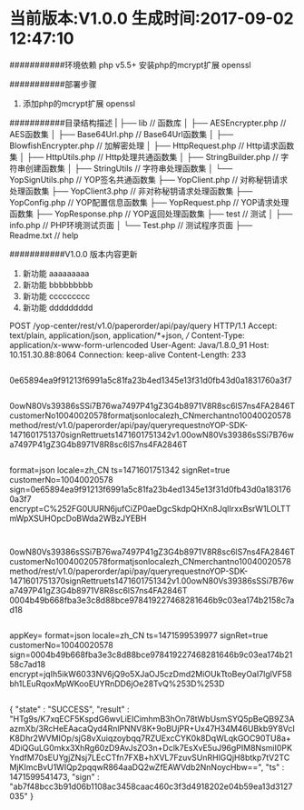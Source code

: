 当前版本:V1.0.0  生成时间:2017-09-02 12:47:10
===========================

###########环境依赖
php v5.5+
安装php的mcrypt扩展 openssl

###########部署步骤
1. 添加php的mcrypt扩展 openssl


###########目录结构描述
|
├── lib                         // 函数库
│   ├── AESEncrypter.php        // AES函数集
│   ├── Base64Url.php           // Base64Url函数集
│   ├── BlowfishEncrypter.php   // 加解密处理
│   ├── HttpRequest.php         // Http请求函数集
│   ├── HttpUtils.php           // Http处理共通函数集
│   ├── StringBuilder.php       // 字符串创建函数集
│   ├── StringUtils             // 字符串处理函数集
│   └── YopSignUtils.php        // YOP签名共通函数集
├── YopClient.php               // 对称秘钥请求处理函数集
├── YopClient3.php              // 非对称秘钥请求处理函数集
├── YopConfig.php               // YOP配置信息函数集
├── YopRequest.php              // YOP请求处理函数集
├── YopResponse.php             // YOP返回处理函数集
├── test                        // 测试
│   ├── info.php                // PHP环境测试页面
│   └── Test.php                // 测试程序页面
├── Readme.txt                  // help

###########V1.0.0 版本内容更新
1. 新功能	 aaaaaaaaa
2. 新功能	 bbbbbbbbb
3. 新功能	 ccccccccc
4. 新功能	 ddddddddd



POST /yop-center/rest/v1.0/paperorder/api/pay/query HTTP/1.1
Accept: text/plain, application/json, application/*+json, */*
Content-Type: application/x-www-form-urlencoded
User-Agent: Java/1.8.0_91
Host: 10.151.30.88:8064
Connection: keep-alive
Content-Length: 233
```

```
0e65894ea9f91213f6991a5c81fa23b4ed1345e13f31d0fb43d0a1831760a3f7
```

```
0owN80Vs39386sSSi7B76wa7497P41gZ3G4b8971V8R8sc6lS7ns4FA2846TcustomerNo10040020578formatjsonlocalezh_CNmerchantno10040020578method/rest/v1.0/paperorder/api/pay/queryrequestnoYOP-SDK-1471601751370signRettruets1471601751342v1.00owN80Vs39386sSSi7B76wa7497P41gZ3G4b8971V8R8sc6lS7ns4FA2846T
```

```
format=json
locale=zh_CN
ts=1471601751342
signRet=true
customerNo=10040020578
sign=0e65894ea9f91213f6991a5c81fa23b4ed1345e13f31d0fb43d0a1831760a3f7
encrypt=C%252FG0UURN6jufCiZP0aeDgcSkdpQHXn8JqlIrxxBsrW1LOLTTmWpXSUHOpcDoBWda2WBzJYEBH
```


```
0owN80Vs39386sSSi7B76wa7497P41gZ3G4b8971V8R8sc6lS7ns4FA2846TcustomerNo10040020578formatjsonlocalezh_CNmerchantno10040020578method/rest/v1.0/paperorder/api/pay/queryrequestnoYOP-SDK-1471601751370signRettruets1471601751342v1.00owN80Vs39386sSSi7B76wa7497P41gZ3G4b8971V8R8sc6lS7ns4FA2846T
0004b49b668fba3e3c8d88bce978419227468281646b9c03ea174b2158c7ad18
```

```
appKey=
format=json
locale=zh_CN
ts=1471599539977
signRet=true
customerNo=10040020578
sign=0004b49b668fba3e3c8d88bce978419227468281646b9c03ea174b2158c7ad18
encrypt=jqIh5ikW6033NV6jQ9o5XJaOJ5czDmd2MiOUkTtoBeyOaI7lglVF58bh1LEuRqoxMpWKooEUYRnDD6jOe28TvQ%253D%253D
```

```
{
  "state" : "SUCCESS",
  "result" : "HTg9s/K7xqECF5KspdG6wvLiEICimhmB3hOn78tWbUsmSYQ5pBeQB9Z3AazmXb/3RcHeEAacaQyd4RnlPNNV8K+9oBUjPR+Ux47H34M46UBkb9Y8VcIK8Dhr2WVMIOp/sjG8vXuiqzoybqq7RZUExcCYK0k8DqWLqkGOC90TU8a+4DiQGuLG0mkx3XhRg60zD9AvJsZO3n+Dclk7EsXvE5uJ96gPIM8NsmiI0PKYndfM70sEUYgjZNsj7LEcCTfn7FXB+hXVL7FzuvSUnRHlGQjH8btkp7tV2TCMjKImcBvU1WIQp2pqqwR864aaDQ2wZfEAWVdb2NnNoycHbw==",
  "ts" : 1471599541473,
  "sign" : "ab7f48bcc3b91d06b1108ac3458caac460c3f3d4918202e04b59ea13d3127035"
}
```
